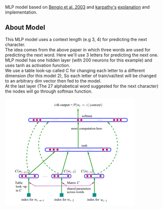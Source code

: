 MLP model based on <a href="[def]"> Bengio et al. 2003</a> and <a href="https://karpathy.ai/">karpathy's</a> <a href="https://www.youtube.com/watch?v=TCH_1BHY58I&t=1107s">explanation</a> and implementation.

## About Model
This MLP model uses a context length (e.g 3, 4) for predicting the next character. <br />
The idea comes from the above paper in which three words are used for predicting the next word. Here we'll use 3 letters for predicting the next one.<br />
MLP model has one hidden layer (with 200 neurons for this example) and uses tanh as activation function.<br />
We use a table look-up called C for changing each letter to a different dimension (for this model 2), So each letter of train/val/test will be changed to an arbitrary dim vector then fed to the model.<br />
At the last layer (The 27 alphabetical word suggested for the next character) the nodes will go through softmax function.

![architecthire](architecture.png)

[def]: hrome-extension://efaidnbmnnnibpcajpcglclefindmkaj/https://www.jmlr.org/papers/volume3/bengio03a/bengio03a.pd